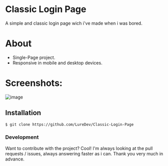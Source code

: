 # Classic Login Page

A simple and classic login page wich i've made when i was bored.

# About
  - Single-Page project.
  - Responsive in mobile and desktop devices.

# Screenshots:

![image](https://user-images.githubusercontent.com/75149027/110553856-73630700-8118-11eb-8b4b-0acdc45d2018.png)


## Installation

```sh
$ git clone https://github.com/LureDev/Classic-Login-Page
```

### Development

Want to contribute with the project? Cool! I'm always looking at the pull requests / issues, always answering faster as i can. Thank you very much in advance.
